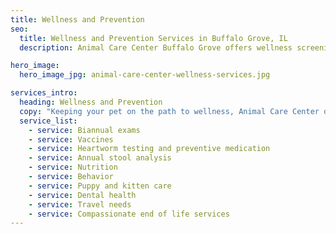 ```yaml
---
title: Wellness and Prevention
seo:
  title: Wellness and Prevention Services in Buffalo Grove, IL
  description: Animal Care Center Buffalo Grove offers wellness screening & prevention veterinary exams for vaccines, dental, heartworm testing, stool analysis & euthanasia.

hero_image:
  hero_image_jpg: animal-care-center-wellness-services.jpg

services_intro:
  heading: Wellness and Prevention
  copy: "Keeping your pet on the path to wellness, Animal Care Center of Buffalo Grove offers services to help your pet spend less time at the vet and more time by your side."
  service_list:
    - service: Biannual exams
    - service: Vaccines
    - service: Heartworm testing and preventive medication
    - service: Annual stool analysis
    - service: Nutrition
    - service: Behavior
    - service: Puppy and kitten care
    - service: Dental health
    - service: Travel needs
    - service: Compassionate end of life services
---
```

